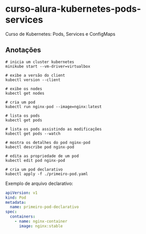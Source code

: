 # curso-alura-kubernetes-pods-services
Curso de Kubernetes: Pods, Services e ConfigMaps

## Anotações
```
# inicia um cluster kubernetes
minikube start --vm-driver=virtualbox

# exibe a versão do client
kubectl version --client

# exibe os nodes
kubectl get nodes

# cria um pod
kubectl run nginx-pod --image=nginx:latest

# lista os pods
kubectl get pods

# lista os pods assistindo as modificações
kubectl get pods --watch

# mostra os detalhes do pod nginx-pod
kubectl describe pod nginx-pod

# edita as propriedade de um pod
kubectl edit pod nginx-pod

# cria um pod declarativo
kubectl apply -f ./primeiro-pod.yaml
```

Exemplo de arquivo declarativo:
```yaml
apiVersion: v1
kind: Pod
metadata:
  name: primeiro-pod-declarativo
spec:
  containers:
    - name: nginx-container
      image: nginx:stable

```
